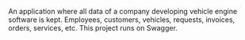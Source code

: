 An application where all data of a company developing vehicle engine software is kept. Employees, customers, vehicles, requests, invoices, orders, services, etc. This project runs on Swagger.
